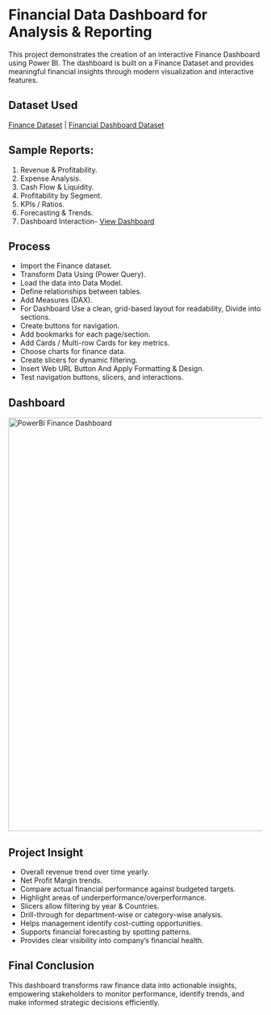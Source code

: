 # Financial Data Dashboard for Analysis & Reporting
This project demonstrates the creation of an interactive Finance Dashboard using Power BI. The dashboard is built on a Finance Dataset and provides meaningful financial insights through modern visualization and interactive features.

## Dataset Used
<a href= "https://github.com/Bajpai777/PowerBI-Financial-Dashobard-Project/blob/main/Finance%20dataset.xlsx">Finance Dataset</a> | <a href= "https://github.com/Bajpai777/PowerBI-Financial-Dashobard-Project/blob/main/Power%20BI%20Financial%20Dashboard.pbix"> Financial Dashboard Dataset</a>

## Sample Reports:
1. Revenue & Profitability.
2. Expense Analysis.
3. Cash Flow & Liquidity.
4. Profitability by Segment.
5. KPIs / Ratios.
6. Forecasting & Trends.
7. Dashboard Interaction- <a href= "https://github.com/Bajpai777/PowerBI-Financial-Dashobard-Project/blob/main/PowerBi%20Finance%20Dashboard.png">View Dashboard</a>

## Process
- Import the Finance dataset.
- Transform Data Using (Power Query).
- Load the data into Data Model.
- Define relationships between tables.
- Add Measures (DAX).
- For Dashboard Use a clean, grid-based layout for readability, Divide into sections.
- Create buttons for navigation.
- Add bookmarks for each page/section.
- Add Cards / Multi-row Cards for key metrics.
- Choose charts for finance data.
- Create slicers for dynamic filtering.
- Insert Web URL Button And Apply Formatting & Design.
- Test navigation buttons, slicers, and interactions.

## Dashboard
<img width="1455" height="820" alt="PowerBi Finance Dashboard" src="https://github.com/user-attachments/assets/225634f7-511b-488c-be3c-bd943e0e1845" />

## Project Insight
- Overall revenue trend over time yearly.
- Net Profit Margin trends.
- Compare actual financial performance against budgeted targets.
- Highlight areas of underperformance/overperformance.
- Slicers allow filtering by year & Countries.
- Drill-through for department-wise or category-wise analysis.
- Helps management identify cost-cutting opportunities.
- Supports financial forecasting by spotting patterns.
- Provides clear visibility into company’s financial health.

## Final Conclusion
This dashboard transforms raw finance data into actionable insights, empowering stakeholders to monitor performance, identify trends, and make informed strategic decisions efficiently.
